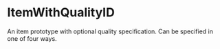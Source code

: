 # ItemWithQualityID

An item prototype with optional quality specification. Can be specified in one of four ways.

